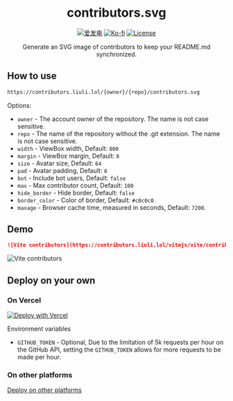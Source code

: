 <div align="center">

# contributors.svg

[![爱发电](https://img.shields.io/badge/dynamic/json?url=https%3A%2F%2Fafdian.net%2Fapi%2Fuser%2Fget-profile%3Fuser_id%3D75e549844b5111ed8df552540025c377&query=%24.data.user.name&label=%E7%88%B1%E5%8F%91%E7%94%B5&color=%23946ce6)](https://afdian.net/a/gizmo)
[![Ko-fi](https://img.shields.io/badge/Ko--fi-%E2%9D%A4%EF%B8%8F-blue?logo=kofi&color=%23fff)](https://ko-fi.com/gizmo_)
[![License](https://img.shields.io/github/license/gizmo-ds/contributors.svg.svg)](./LICENSE)

Generate an SVG image of contributors to keep your README.md synchronized.

</div>

## How to use

```markdown
https://contributors.liuli.lol/{owner}/{repo}/contributors.svg
```

Options:

- `owner` - The account owner of the repository. The name is not case sensitive.
- `repo` - The name of the repository without the .git extension. The name is not case sensitive.
- `width` - ViewBox width, Default: `800`
- `margin` - ViewBox margin, Default: `8`
- `size` - Avatar size, Default: `64`
- `pad` - Avatar padding, Default: `8`
- `bot` - Include bot users, Default: `false`
- `max` - Max contributor count, Default: `100`
- `hide_border` - Hide border, Default: `false`
- `border_color` - Color of border, Default: `#c0c0c0`
- `maxage` - Browser cache time, measured in seconds, Default: `7200`.

## Demo

```markdown
![Vite contributors](https://contributors.liuli.lol/vitejs/vite/contributors.svg?max=44)
```

![Vite contributors](https://contributors.liuli.lol/vitejs/vite/contributors.svg?max=44)

## Deploy on your own

### On Vercel

[![Deploy with Vercel](https://vercel.com/button)](https://vercel.com/new/clone?repository-url=https%3A%2F%2Fgithub.com%2Fgizmo-ds%2Fcontributors.svg)

Environment variables

- `GITHUB_TOKEN` - Optional, Due to the limitation of 5k requests per hour on the GitHub API, setting the `GITHUB_TOKEN` allows for more requests to be made per hour.

### On other platforms

[Deploy on other platforms](https://nitro.unjs.io/deploy/providers/deno)
